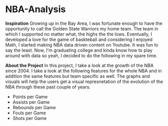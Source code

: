 # NBA-Analysis

**Inspiration**
Growing up in the Bay Area, I was fortunate enough to have the opportunity to call the Golden State Warriors my home team. The team in which I supported no matter what, the highs the the lows. Eventually, I developed a love for the game of baskteball and considering I enjoyed Math, I started making NBA data driven content on Youtube. It was fun to say the least. Now, I'm graduating college and kinda know how to play around with data so yeah, I decided to do the following in my spare time.

**About the Project**
In this project, I take a look at the growth of the NBA since 2004. I take a look at the following features for the whole NBA and in addition the same features but team specific as well. The graphs and visuals will help the users get a visual represnetation of the evolution of the NBA through these past couple of years.  

- Points per Game
- Assists per Game
- Rebounds per Game
- Fouls per Game
- Shots per Game
